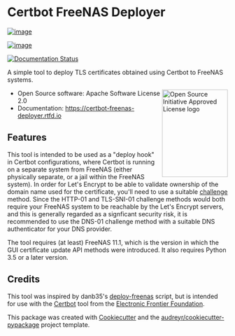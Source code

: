 Certbot FreeNAS Deployer
========================

[![image](https://img.shields.io/pypi/v/certbot_freenas_deployer.svg)](https://pypi.python.org/pypi/certbot_freenas_deployer)

[![image](https://img.shields.io/travis/kpfleming/certbot_freenas_deployer.svg)](https://travis-ci.org/kpfleming/certbot_freenas_deployer)

[![Documentation Status](https://readthedocs.org/projects/certbot-freenas-deployer/badge/?version=latest)](https://certbot-freenas-deployer.readthedocs.io/en/latest/?badge=latest)

A simple tool to deploy TLS certificates obtained using Certbot to
FreeNAS systems.

<a href="https://opensource.org" target="_blank"><img align="right" width="150" height="200" src="https://opensource.org/files/OSIApproved.png" alt="Open Source Initiative Approved License logo"></a>

-  Open Source software: Apache Software License 2.0
-  Documentation: <https://certbot-freenas-deployer.rtfd.io>

Features
--------

This tool is intended to be used as a \"deploy hook\" in Certbot
configurations, where Certbot is running on a separate system from
FreeNAS (either physically separate, or a jail within the FreeNAS
system). In order for Let\'s Encrypt to be able to validate ownership of
the domain name used for the certificate, you\'ll need to use a suitable
[challenge](https://letsencrypt.readthedocs.io/en/latest/challenges.html)
method. Since the HTTP-01 and TLS-SNI-01 challenge methods would both
require your FreeNAS system to be reachable by the Let\'s Encrypt
servers, and this is generally regarded as a signficant security risk,
it is recommended to use the DNS-01 challenge method with a suitable DNS
authenticator for your DNS provider.

The tool requires (at least) FreeNAS 11.1, which is the version in which
the GUI certificate update API methods were introduced. It also requires
Python 3.5 or a later version.

Credits
-------

This tool was inspired by danb35\'s
[deploy-freenas](https://github.com/danb35/deploy-freenas) script, but
is intended for use with the
[Certbot](https://github.com/certbot/certbot) tool from the [Electronic
Frontier Foundation](https://www.eff.org).

This package was created with
[Cookiecutter](https://github.com/audreyr/cookiecutter) and the
[audreyr/cookiecutter-pypackage](https://github.com/audreyr/cookiecutter-pypackage)
project template.
